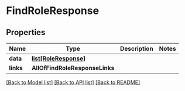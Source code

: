# FindRoleResponse

## Properties
Name | Type | Description | Notes
------------ | ------------- | ------------- | -------------
**data** | [**list[RoleResponse]**](RoleResponse.md) |  | 
**links** | **AllOfFindRoleResponseLinks** |  | 

[[Back to Model list]](../README.md#documentation-for-models) [[Back to API list]](../README.md#documentation-for-api-endpoints) [[Back to README]](../README.md)


